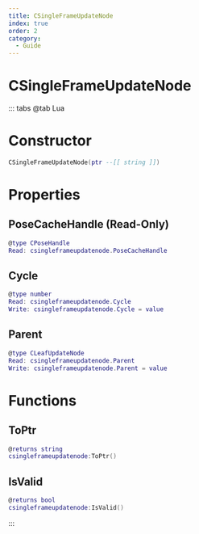 ```yaml
---
title: CSingleFrameUpdateNode
index: true
order: 2
category:
  - Guide
---
```


# CSingleFrameUpdateNode

::: tabs
@tab Lua
# Constructor
```lua
CSingleFrameUpdateNode(ptr --[[ string ]])
```
# Properties
## PoseCacheHandle (Read-Only)
```lua
@type CPoseHandle
Read: csingleframeupdatenode.PoseCacheHandle
```
## Cycle 
```lua
@type number
Read: csingleframeupdatenode.Cycle
Write: csingleframeupdatenode.Cycle = value
```
## Parent 
```lua
@type CLeafUpdateNode
Read: csingleframeupdatenode.Parent
Write: csingleframeupdatenode.Parent = value
```
# Functions
## ToPtr
```lua
@returns string
csingleframeupdatenode:ToPtr()
```
## IsValid
```lua
@returns bool
csingleframeupdatenode:IsValid()
```

:::